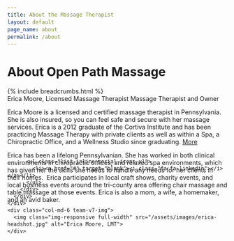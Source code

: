 ```yaml
---
title: About the Massage Therapist
layout: default
page_name: about
permalink: /about
---
```

<!--=== Page Heading ===-->
<div class="page-heading img-v1">
  <div class="container text-center">
    <h1>About Open Path Massage</h1>
  </div><!--/end container-->
</div>
<!--=== End Page Heading ===-->
{% include breadcrumbs.html %}
<div class="container-fluid">
  <div class="row team-v7 no-gutter equal-height-columns">
    <div class="col-md-6 team-arrow-right">
      <div class="dp-table">
        <div class="equal-height-column dp-table-cell team-v7-in">
          <span class="team-v7-name">Erica Moore, Licensed Massage Therapist</span>
          <span class="team-v7-position">Massage Therapist and Owner</span>
          <p>Erica Moore is a licensed and certified massage therapist in Pennsylvania. She is also insured, so you can feel safe and secure with her massage services. Erica is a 2012 graduate of the Cortiva Institute and has been practicing Massage Therapy with private clients as well as within a Spa, a Chiropractic Office, and a Wellness Studio since graduating.
            <a class="accordion-toggle collapsed" data-toggle="collapse" data-parent="#accordion-1" href="#collapse-One" aria-expanded="false"> More</a>
          </p>
          <div id="collapse-One" class="panel-collapse collapse" aria-expanded="false" style="height: 0px;">
            <p>
              Erica has been a lifelong Pennsylvanian. She has worked in both clinical environments in chiropractic offices, and relaxed spa environments, which has given her the skills she needs to handle any needs for her clients in their homes.  Erica participates in local craft shows, charity events, and local business events around the tri-county area offering chair massage and table massage at those events. Erica is also a mom, a wife, a homemaker, and an avid baker.
            </p>
          </div>

          <ul class="list-inline social-icons-v1">
            <li><a href="#" target="blank"><i class="fa fa-linkedin"></i></a></li>
          </ul>
        </div>
      </div>
    </div>
    <div class="col-md-6 team-v7-img">
      <img class="img-responsive full-width" src="/assets/images/erica-headshot.jpg" alt="Erica Moore, LMT">
    </div>
  </div>
</div>
